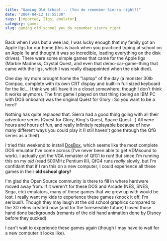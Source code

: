 ```yaml
---
title: "Gaming Old School... (You do remember Sierra right?)"
date: "2004-04-12 17:55:30"
tags: [imported, IIgs, emulator]
category: games
slug: gaming_old_school_you_do_remember_sierra_right
---
```


Back when I was but a wee lad, I was lucky enough that my family got an Apple IIgs for our home (this is back when you practiced typing at school on an Apple IIe and thought it was so incredible, loading everything on the disk drives). There were some simple games that came for the Apple IIgs (Marble Madness, Crystal Quest, and even that demo-car-game-thing that came with the IIgs, which I was really disappointed when the disk died).

One day my mom brought home the "laptop" of the day (a monster 30lb Compaq, complete with its own CRT display and built-in full sized keyboard for the lid... I think we still have it in a closet somewhere, though I don't think it works anymore). The first game I played on that thing (being an IBM PC with DOS onboard) was the original Quest for Glory : So you want to be a hero?

Nothing has quite replaced that. Sierra had a good thing going with all their adventure series (Quest for Glory, King's Quest, Space Quest...) All were hours and hours of fun, and really infinitely replayable because of how many different ways you could play it (I still haven't gone through the QfG series as a theif).

I tried this weekend to install <a href="http://dosbox.sourceforge.net">DosBox</a>, which seems like the most complete DOS emulator I've come across (I've never been able to get VDMsound to work). I actually got the VGA remaster of QfG1 to run! But since I'm running this on my <em>old</em> (read 500MHz Pentium III), QfG4 runs <em>really</em> slowly, but I'm confidant that if I ran this on a new computer, I could experience all these games in their <strong>old school glory!</strong>

I'm glad the Open Source community is there to fill in where hardware moved away from. If it weren't for these DOS and Arcade (NES, SNES, Sega, etc) emulators, many of these games that we grew up with would be lost. I really want my kids to experience these games (knock it off, I'm serious!). Though they may laugh at the old school graphics compared to the 3D relms created now (and for the foreseeable future) I loved those hand done backgrounds (remants of the old hand animation done by Disney before they sucked).

I can't wait to experience these games again (though I may have to wait for a new computer it looks like).
